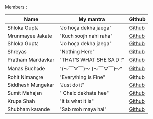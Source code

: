 Members :


| Name             | My mantra                                                   | Github                                              |
|------------------|-------------------------------------------------------------|-----------------------------------------------------|  
| Shloka Gupta     | "Jo hoga dekha jaega"   | [Github](https://github.com/chicken-biryani) |
| Mrunmayee Jakate | "Kuch soojh nahi raha"  | [Github](https://github.com/mrunmayee9601) |
| Shloka Gupta     | "Jo hoga dekha jaega"                                       | [Github](https://github.com/chicken-biryani)        |
| Shreyas          | "Nothing Here"                                              | [Github](https://github.com/Shrey3009)              |
| Pratham Mandavkar| "THAT'S WHAT SHE SAID !"                                    | [Github](https://github.com/PrathamOp)                   |
| Manas Buchade    | "(～￣▽￣)～ (～￣▽￣)～"                                    | [Github](https://github.com/manasb15)               |
| Rohit Nimangre   | "Everything is Fine"                                        | [Github](https://github.com/rohit465)               |
| Siddhesh Mungekar| "Just do it"                                                | [Github](https://github.com/MSid01)                 |
|Sumit Mahajan     |" Chalo dekhate hee"                                         |[Github](https://github.com/sumitmahajan2001)       |
| Krupa Shah       | "it is what it is"                                          | [Github](https://github.com/krupas23)               |
| Shubham karande  | "Sab moh maya hai"                                          | [Github](https://github.com/shubhamkarande13)       |

